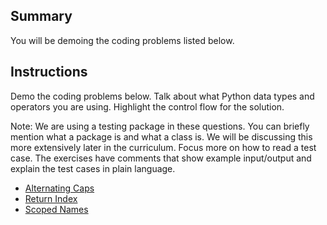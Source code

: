 ## Summary
You will be demoing the coding problems listed below.

## Instructions
Demo the coding problems below. Talk about what Python data types and operators you are using. Highlight the control flow for the solution.

Note: We are using a testing package in these questions. You can briefly mention what a package is and what a class is. We will be discussing this more extensively later in the curriculum. Focus more on how to read a test case. The exercises have comments that show example input/output and explain the test cases in plain language.

- [Alternating Caps](https://repl.it/@Admin7/alternatingcaps#main.py)
- [Return Index](https://repl.it/@Admin7/returnindex#main.py)
- [Scoped Names](https://repl.it/@Admin7/scopednames#main.py)
